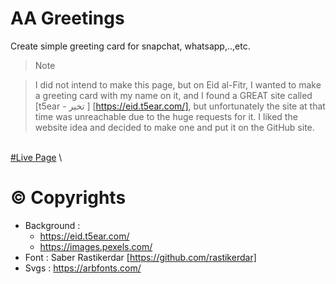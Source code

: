 # AA Greetings

Create simple greeting card for snapchat, whatsapp,..,etc.


> Note 

>I did not intend to make this page, but on Eid al-Fitr, I wanted to make a greeting card with my name on it, and I found a GREAT site called [t5ear - تخير ] [https://eid.t5ear.com/], but unfortunately the site at that time was unreachable due to the huge requests for it. I liked the website idea and decided to make one and put it on the GitHub site.

\
[#Live Page](https://superawdi.github.io/GreetingCards/)
\
# &copy; Copyrights 
- Background : 
    - https://eid.t5ear.com/
    - https://images.pexels.com/
- Font : Saber Rastikerdar [https://github.com/rastikerdar]
- Svgs : https://arbfonts.com/


